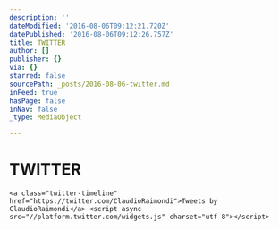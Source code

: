 ```yaml
---
description: ''
dateModified: '2016-08-06T09:12:21.720Z'
datePublished: '2016-08-06T09:12:26.757Z'
title: TWITTER
author: []
publisher: {}
via: {}
starred: false
sourcePath: _posts/2016-08-06-twitter.md
inFeed: true
hasPage: false
inNav: false
_type: MediaObject

---
```

# TWITTER

    <a class="twitter-timeline" href="https://twitter.com/ClaudioRaimondi">Tweets by ClaudioRaimondi</a> <script async src="//platform.twitter.com/widgets.js" charset="utf-8"></script>